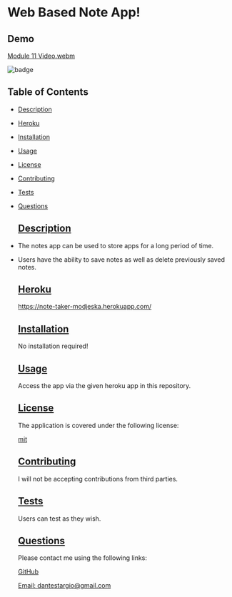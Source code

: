  # Web Based Note App!
 
 ## Demo
 
[Module 11 Video.webm](https://user-images.githubusercontent.com/105169042/179672625-250eca89-a3d8-4a72-a149-0789b2409ed1.webm)

![badge](https://img.shields.io/badge/license-mit-blue)
  
## Table of Contents
  
* [Description](#description)
* [Heroku](#table-of-contents)
* [Installation](#installation)
* [Usage](#usage)
* [License](#license)
* [Contributing](#contributing)
* [Tests](#tests)
* [Questions](#questions)
    
    ## [Description](#table-of-contents)

- The notes app can be used to store apps for a long period of time.
- Users have the ability to save notes as well as delete previously saved notes.

    ## [Heroku](#table-of-contents)

    https://note-taker-modjeska.herokuapp.com/
  
    ## [Installation](#table-of-contents)
  
    No installation required!
  
    ## [Usage](#table-of-contents)
  
    Access the app via the given heroku app in this repository.
    
    ## [License](#table-of-contents)
  
    The application is covered under the following license:
  
    [mit](https://choosealicense.com/licenses/mit)
  
    ## [Contributing](#table-of-contents)
    
    I will not be accepting contributions from third parties.
  
    ## [Tests](#table-of-contents)
  
    Users can test as they wish.
  
    ## [Questions](#table-of-contents)
  
    Please contact me using the following links:
  
    [GitHub](https://github.com/modjeska)
  
    [Email: dantestargio@gmail.com](mailto:dantestargio@gmail.com)
